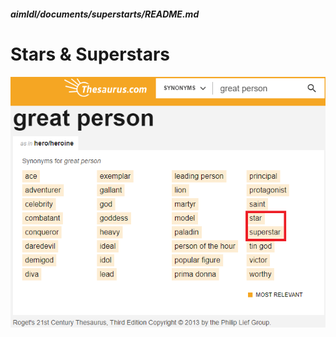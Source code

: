 ##### aimldl/documents/superstarts/README.md

# Stars & Superstars

<img src="images/thesaurus_com-great_person.png">
